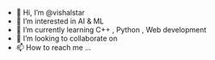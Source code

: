 - 👋 Hi, I’m @vishalstar
- 👀 I’m interested in AI & ML
- 🌱 I’m currently learning C++ , Python , Web development
- 💞️ I’m looking to collaborate on 
- 📫 How to reach me ...

<!---
vishalstar/vishalstar is a ✨ special ✨ repository because its `README.md` (this file) appears on your GitHub profile.
You can click the Preview link to take a look at your changes.
--->
